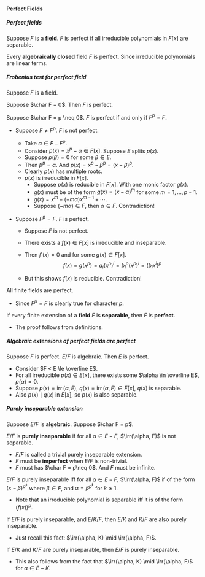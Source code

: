 #### Perfect Fields

##### Perfect fields

Suppose $F$ is a **field**. $F$ is perfect if all irreducible polynomials in $F[x]$ are separable.

Every **algebraically closed** field $F$ is perfect. Since irreducible polynomials are linear terms.

##### Frobenius test for perfect field

Suppose $F$ is a field.

Suppose $\char F = 0$. Then $F$ is perfect.

Suppose $\char F = p \neq 0$. $F$ is perfect if and only if $F^p = F$.

- Suppose $F \neq F^p$. $F$ is not perfect.
  - Take $\alpha \in F - F^p$.
  - Consider $p(x) = x^p - \alpha \in F[x]$. Suppose $E$ splits $p(x)$.
  - Suppose $p(\beta) = 0$ for some $\beta \in E$.
  - Then $\beta^p = \alpha$. And $p(x) = x^p - \beta^p = (x - \beta)^p$.
  - Clearly $p(x)$ has multiple roots.
  - $p(x)$ is irreducible in $F[x]$.
    - Suppose $p(x)$ is reducible in $F[x]$. With one monic factor $g(x)$.
    - $g(x)$ must be of the form $g(x) = (x - \alpha)^m$ for some $m = 1, \ldots, p - 1$.
    - $g(x) = x^m + (-m \alpha)x^{m -1} + \cdots$.
    - Suppose $(-m \alpha) \in F$, then $\alpha \in F$. Contradiction!
  
- Suppose $F^p = F$. $F$ is perfect.

  - Suppose $F$ is not perfect.

  - There exists a $f(x) \in F[x]$ is irreducible and inseparable.

  - Then $f'(x) = 0$ and for some $g(x) \in F[x]$.
    $$
    f(x) = g(x^p) = a_i (x^p)^{i} = b_i^p (x^p)^{i} = (b_i x^i)^p
    $$

  - But this shows $f(x)$ is reducible. Contradiction!


All finite fields are perfect.

- Since $F^p = F$ is clearly true for character $p$.

If every finite extension of a **field** $F$ is **separable**, then $F$ is **perfect**.

- The proof follows from definitions.

##### Algebraic extensions of perfect fields are perfect

Suppose $F$ is perfect. $E/F$ is algebraic. Then $E$ is perfect.

- Consider $F < E \le \overline E$.
- For all irreducible $p(x) \in E[x]$, there exists some $\alpha \in \overline E$, $p(\alpha) =0$. 
- Suppose $p(x) = \operatorname{irr}(\alpha, E)$, $q(x) = \operatorname{irr}(\alpha, F) \in F[x]$, $q(x)$ is separable.
- Also $p(x) \mid q(x)$ in $E[x]$, so $p(x)$ is also separable.

##### Purely inseparable extension

Suppose $E / F$ is **algebraic**. Suppose $\char F = p$.

$E/F$ is **purely inseparable** if for all $\alpha \in E - F$, $\irr(\alpha, F)$ is not separable.

- $F / F$ is called a trivial purely inseparable extension.
- $F$ must be **imperfect** when $E/F$ is non-trivial.
- $F$ must has $\char F = p\neq 0$. And $F$ must be infinite.

$E/F$ is purely inseparable iff for all $\alpha \in E - F$, $\irr(\alpha, F)$ if of the form $(x - \beta)^{p^k}$ where $\beta \in F$, and $\alpha = \beta^{p^k}$ for $k \ge 1$.

- Note that an irreducible polynomial is separable iff it is of the form $(f(x))^p$.

If $E/F$ is purely inseparable, and $E/K/F$, then $E/K$ and $K/F$ are also purely inseparable.

- Just recall this fact: $\irr(\alpha, K) \mid \irr(\alpha, F)$.

If $E/K$ and $K/F$ are purely inseparable, then $E/F$ is purely inseparable.

- This also follows from the fact that $\irr(\alpha, K) \mid \irr(\alpha, F)$ for $\alpha \in E - K$.
